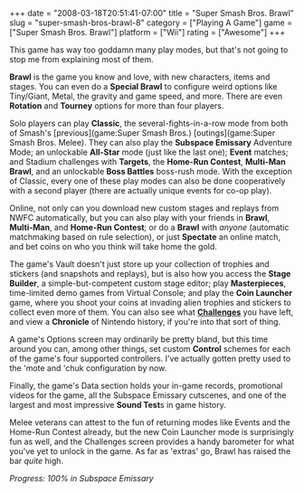 +++
date = "2008-03-18T20:51:41-07:00"
title = "Super Smash Bros. Brawl"
slug = "super-smash-bros-brawl-8"
category = ["Playing A Game"]
game = ["Super Smash Bros. Brawl"]
platform = ["Wii"]
rating = ["Awesome"]
+++

This game has way too goddamn many play modes, but that's not going to stop me from explaining most of them.

<b>Brawl</b> is the game you know and love, with new characters, items and stages.  You can even do a <b>Special Brawl</b> to configure weird options like Tiny/Giant, Metal, the gravity and game speed, and more.  There are even <b>Rotation</b> and <b>Tourney</b> options for more than four players.

Solo players can play <b>Classic</b>, the several-fights-in-a-row mode from both of Smash's [previous](game:Super Smash Bros.) [outings](game:Super Smash Bros. Melee).  They can also play the <b>Subspace Emissary</b> Adventure Mode; an unlockable <b>All-Star</b> mode (just like the last one); <b>Event</b> matches; and Stadium challenges with <b>Targets</b>, the <b>Home-Run Contest</b>, <b>Multi-Man Brawl</b>, and an unlockable <b>Boss Battles</b> boss-rush mode.  With the exception of Classic, every one of these play modes can also be done cooperatively with a second player (there are actually unique events for co-op play).

Online, not only can you download new custom stages and replays from NWFC automatically, but you can also play with your friends in <b>Brawl</b>, <b>Multi-Man</b>, and <b>Home-Run Contest</b>; or do a <b>Brawl</b> with <i>anyone</i> (automatic matchmaking based on rule selection), or just <b>Spectate</b> an online match, and bet coins on who you think will take home the gold.

The game's Vault doesn't just store up your collection of trophies and stickers (and snapshots and replays), but is also how you access the <b>Stage Builder</b>, a simple-but-competent custom stage editor; play <b>Masterpieces</b>, time-limited demo games from Virtual Console; and play the <b>Coin Launcher</b> game, where you shoot your coins at invading alien trophies and stickers to collect even more of them.  You can also see what <b><a href="http://www.smashbros.com/en_us/gamemode/various/various22.html">Challenges</a></b> you have left, and view a <b>Chronicle</b> of Nintendo history, if you're into that sort of thing.

A game's Options screen may ordinarily be pretty bland, but this time around you can, among other things, set custom <b>Control</b> schemes for each of the game's four supported controllers.  I've actually gotten pretty used to the 'mote and 'chuk configuration by now.

Finally, the game's Data section holds your in-game records, promotional videos for the game, all the Subspace Emissary cutscenes, and one of the largest and most impressive <b>Sound Test</b>s in game history.

Melee veterans can attest to the fun of returning modes like Events and the Home-Run Contest already, but the new Coin Launcher mode is surprisingly fun as well, and the Challenges screen provides a handy barometer for what you've yet to unlock in the game.  As far as 'extras' go, Brawl has raised the bar <i>quite</i> high.

<i>Progress: 100% in Subspace Emissary</i>